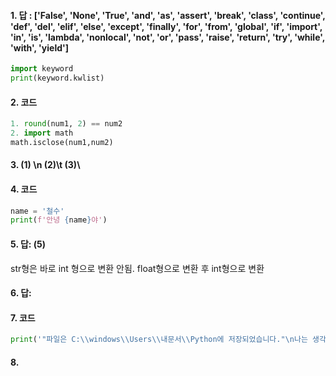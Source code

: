 #### 1. 답 : ['False', 'None', 'True', 'and', 'as', 'assert', 'break', 'class', 'continue', 'def', 'del', 'elif', 'else', 'except', 'finally', 'for', 'from', 'global', 'if', 'import', 'in', 'is', 'lambda', 'nonlocal', 'not', 'or', 'pass', 'raise', 'return', 'try', 'while', 'with', 'yield']

```py
import keyword
print(keyword.kwlist)
```



#### 2.  코드

```python
1. round(num1, 2) == num2
2. import math
math.isclose(num1,num2)
```



#### 3. (1) \n    (2)\t   (3)\\





#### 4.  코드

```py
name = '철수'
print(f'안녕 {name}야')
```



#### 5. 답: (5)

str형은 바로 int 형으로 변환 안됨. float형으로 변환 후 int형으로 변환



#### 6.  답:





#### 7. 코드

```py
print('"파일은 C:\\windows\\Users\\내문서\\Python에 저장되었습니다."\n나는 생각했다. \'cd를 써서 git bash로 들어가 봐야지.\'')
```





#### 8.













